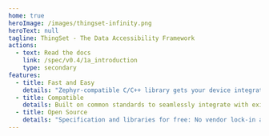 ```yaml
---
home: true
heroImage: /images/thingset-infinity.png
heroText: null
tagline: ThingSet - The Data Accessibility Framework
actions:
  - text: Read the docs
    link: /spec/v0.4/1a_introduction
    type: secondary
features:
  - title: Fast and Easy
    details: "Zephyr-compatible C/C++ library gets your device integrated within minutes."
  - title: Compatible
    details: Built on common standards to seamlessly integrate with existing infrastructure.
  - title: Open Source
    details: "Specification and libraries for free: No vendor lock-in and full flexibility."
---
```

